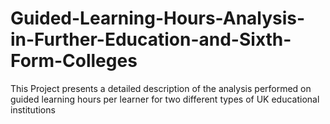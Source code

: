 # Guided-Learning-Hours-Analysis-in-Further-Education-and-Sixth-Form-Colleges
This Project presents a detailed description of the analysis performed on guided learning hours per learner for two different types of UK educational institutions
